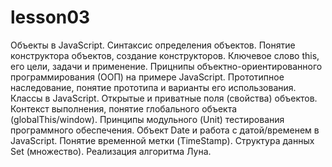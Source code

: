 # lesson03
Объекты в JavaScript. Синтаксис определения объектов. Понятие конструктора объектов, создание конструкторов. Ключевое слово this, его цели, задачи и применение. Прицнипы объектно-ориентированного программирования (ООП) на примере JavaScript. Прототипное наследование, понятие прототипа и варианты его использования. Классы в JavaScript. Открытые и приватные поля (свойства) объектов. Контекст выполнения, понятие глобального объекта (globalThis/window). Принципы модульного (Unit) тестирования программного обеспечения. Объект Date и работа с датой/временем в JavaScript. Понятие временной метки (TimeStamp). Структура данных Set (множество). Реализация алгоритма Луна.
